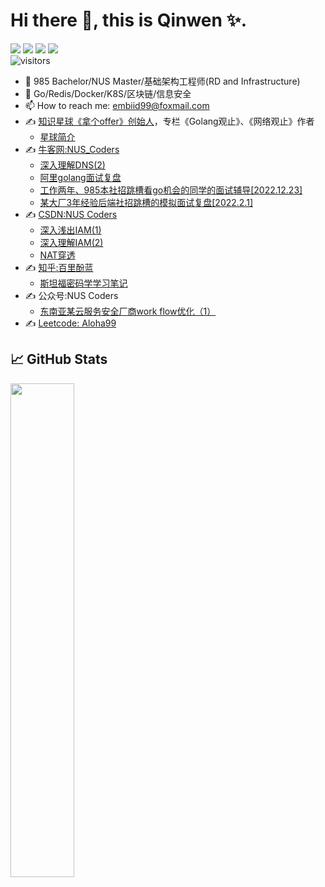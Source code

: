 # Hi there 👋, this is Qinwen ✨.
[![](https://img.shields.io/badge/-go-00ADD8?style=flat-square&logo=go&logoColor=ffffff)](https://golang.org/)
[![](https://img.shields.io/badge/-kubernetes-326CE5?style=flat-square&logo=kubernetes&logoColor=ffffff)](https://kubernetes.io/)
[![](https://img.shields.io/badge/-Docker-2496ED?style=flat-square&logo=docker&logoColor=ffffff)](https://www.docker.com/)
[![](https://img.shields.io/badge/macOS-Monterey-d0d1d4?style=flat-square&logo=Apple)](https://www.apple.com/macos/monterey/)
<br>
![visitors](https://visitor-badge.laobi.icu/badge?page_id=luqinwen.luqinwen)

- 🔭 985 Bachelor/NUS Master/基础架构工程师(RD and Infrastructure)
- 🌱 Go/Redis/Docker/K8S/区块链/信息安全
- 📫 How to reach me: [embiid99@foxmail.com](mailto:embiid99@foxmail.com)
- ✍️ [知识星球《拿个offer》创始人](https://wx.zsxq.com/dweb2/index/group/88885515545252)，专栏《Golang观止》、《网络观止》作者
  - [星球简介](https://mp.weixin.qq.com/s/DpzVwpQDZOCBGF0Hrqfv_Q)
- ✍️ [牛客网:NUS_Coders](https://www.nowcoder.com/users/58988420)
  - [深入理解DNS(2)](https://www.nowcoder.com/issue/tutorial?zhuanlanId=MqBv80&uuid=736827af0e834aa68593876735c8b893)
  - [阿里golang面试复盘](https://www.nowcoder.com/discuss/443739989340426240)
  - [工作两年、985本社招跳槽看go机会的同学的面试辅导[2022.12.23]](https://www.nowcoder.com/discuss/452098646138494976)
  - [某大厂3年经验后端社招跳槽的模拟面试复盘[2022.2.1]](https://www.nowcoder.com/discuss/450333649418973184)
- ✍️ [CSDN:NUS Coders](https://blog.csdn.net/Suppress_warn?spm=1010.2135.3001.5421)
  - [深入浅出IAM(1)](https://blog.csdn.net/Suppress_warn/article/details/128251104?spm=1001.2014.3001.5501)
  - [深入理解IAM(2)](https://blog.csdn.net/Suppress_warn/article/details/128307197?spm=1001.2014.3001.5501)
  - [NAT穿透](https://blog.csdn.net/Suppress_warn/article/details/128737402?spm=1001.2014.3001.5501)
- ✍️ [知乎:百里酚蓝](https://www.zhihu.com/people/lu-wen-jian-34)
  - [斯坦福密码学学习笔记](https://gbvsqqoj6n.feishu.cn/docx/Ec32d6yqFovM5GxORbAcUJRfnDb)
- ✍️ 公众号:NUS Coders
  - [东南亚某云服务安全厂商work flow优化（1）](https://mp.weixin.qq.com/s/2xiPWUhrWDuk72CC6e6Xng)
- ✍️ [Leetcode: Aloha99](https://leetcode.cn/u/gu-yong-u/) 
## &#x1f4c8; GitHub Stats

<a href="https://github.com/luqinwen">
    <img align="left" width="45%" src="https://github-readme-stats.vercel.app/api?username=luqinwen&theme=nightowl&show_icons=true" />
</a>
